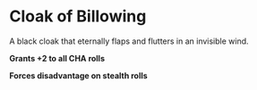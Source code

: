# Cloak of Billowing
A black cloak that eternally flaps and flutters in an invisible wind.

**Grants +2 to all CHA rolls**

**Forces disadvantage on stealth rolls**